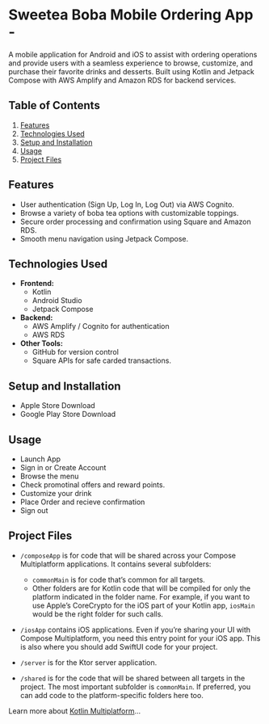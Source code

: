 # Sweetea Boba Mobile Ordering App -

A mobile application for Android and iOS to assist with ordering operations and provide users with a seamless experience to browse, customize,
and purchase their favorite drinks and desserts. Built using Kotlin and Jetpack Compose with AWS Amplify and Amazon RDS for backend services.

## Table of Contents
1. [Features](#features)
2. [Technologies Used](#technologies-used)
3. [Setup and Installation](#setup-and-installation)
4. [Usage](#usage)
5. [Project Files](#project-files)



## Features
- User authentication (Sign Up, Log In, Log Out) via AWS Cognito.
- Browse a variety of boba tea options with customizable toppings.
- Secure order processing and confirmation using Square and Amazon RDS.
- Smooth menu navigation using Jetpack Compose.

## Technologies Used
- **Frontend:**
  - Kotlin
  - Android Studio
  - Jetpack Compose
- **Backend:**
  - AWS Amplify / Cognito for authentication
  - AWS RDS
- **Other Tools:**
  - GitHub for version control
  - Square APIs for safe carded transactions.
 
## Setup and Installation
  - Apple Store Download
  - Google Play Store Download

## Usage
  - Launch App
  - Sign in or Create Account
  - Browse the menu
  - Check promotinal offers and reward points.
  - Customize your drink
  - Place Order and recieve confirmation
  - Sign out

## Project Files
  * `/composeApp` is for code that will be shared across your Compose Multiplatform applications.
  It contains several subfolders:
    - `commonMain` is for code that’s common for all targets.
    - Other folders are for Kotlin code that will be compiled for only the platform indicated in the folder name.
      For example, if you want to use Apple’s CoreCrypto for the iOS part of your Kotlin app,
      `iosMain` would be the right folder for such calls.

  * `/iosApp` contains iOS applications. Even if you’re sharing your UI with Compose Multiplatform, 
  you need this entry point for your iOS app. This is also where you should add SwiftUI code for your project.

  * `/server` is for the Ktor server application.

  * `/shared` is for the code that will be shared between all targets in the project.
  The most important subfolder is `commonMain`. If preferred, you can add code to the platform-specific folders here too.


Learn more about [Kotlin Multiplatform](https://www.jetbrains.com/help/kotlin-multiplatform-dev/get-started.html)…
